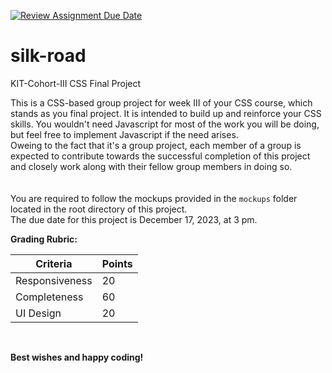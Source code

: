 [![Review Assignment Due Date](https://classroom.github.com/assets/deadline-readme-button-24ddc0f5d75046c5622901739e7c5dd533143b0c8e959d652212380cedb1ea36.svg)](https://classroom.github.com/a/3QaG7wQB)
# silk-road
KIT-Cohort-III CSS Final Project

This is a CSS-based group project for week III of your CSS course, which stands as you final project. It is intended to build up and reinforce your CSS skills. You wouldn't need Javascript for most of the work you will be doing, but feel free to implement Javascript if the need arises.<br>
Oweing to the fact that it's a group project, each member of a group is expected to contribute towards the successful completion of this project and closely work along with their fellow group members in doing so.     
<br><br>
You are required to follow the mockups provided in the ```mockups``` folder located in the root directory of this project. <br>
The due date for this project is December 17, 2023, at 3 pm. 
<br>

**Grading Rubric:**

|Criteria|Points|
|---|---|
|Responsiveness|20|
|Completeness|60|
|UI Design|20|
<br>



**Best wishes and happy coding!**
